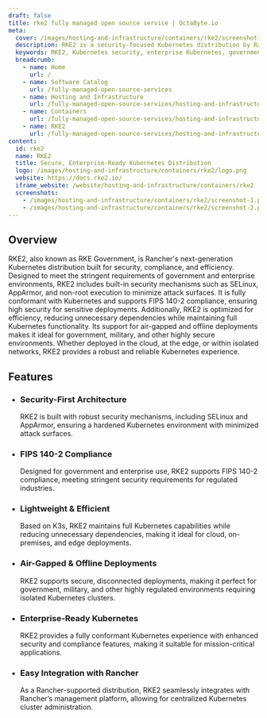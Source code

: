 ```yaml
---
draft: false
title: rke2 fully managed open source service | OctaByte.io
meta:
  cover: /images/hosting-and-infrastructure/containers/rke2/screenshot-1.png
  description: RKE2 is a security-focused Kubernetes distribution by Rancher, designed for enterprise and government use. It ensures compliance with FIPS 140-2 standards and supports air-gapped deployments.
  keywords: RKE2, Kubernetes security, enterprise Kubernetes, government Kubernetes, Rancher RKE2, FIPS 140-2 Kubernetes, secure Kubernetes, air-gapped Kubernetes, Kubernetes compliance, Kubernetes distribution
  breadcrumb:
    - name: Home
      url: /
    - name: Software Catalog
      url: /fully-managed-open-source-services
    - name: Hosting and Infrastructure
      url: /fully-managed-open-source-services/hosting-and-infrastructure
    - name: Containers
      url: /fully-managed-open-source-services/hosting-and-infrastructure/containers
    - name: RKE2
      url: /fully-managed-open-source-services/hosting-and-infrastructure/containers/rke2
content:
  id: rke2
  name: RKE2
  title: Secure, Enterprise-Ready Kubernetes Distribution
  logo: /images/hosting-and-infrastructure/containers/rke2/logo.png
  website: https://docs.rke2.io/
  iframe_website: /website/hosting-and-infrastructure/containers/rke2
  screenshots:
    - /images/hosting-and-infrastructure/containers/rke2/screenshot-1.png
    - /images/hosting-and-infrastructure/containers/rke2/screenshot-2.png
---
```


## Overview

RKE2, also known as RKE Government, is Rancher's next-generation Kubernetes distribution built for security, compliance, and efficiency. Designed to meet the stringent requirements of government and enterprise environments, RKE2 includes built-in security mechanisms such as SELinux, AppArmor, and non-root execution to minimize attack surfaces. It is fully conformant with Kubernetes and supports FIPS 140-2 compliance, ensuring high security for sensitive deployments. Additionally, RKE2 is optimized for efficiency, reducing unnecessary dependencies while maintaining full Kubernetes functionality. Its support for air-gapped and offline deployments makes it ideal for government, military, and other highly secure environments. Whether deployed in the cloud, at the edge, or within isolated networks, RKE2 provides a robust and reliable Kubernetes experience.

## Features

- ### Security-First Architecture

  RKE2 is built with robust security mechanisms, including SELinux and AppArmor, ensuring a hardened Kubernetes environment with minimized attack surfaces.

- ### FIPS 140-2 Compliance

  Designed for government and enterprise use, RKE2 supports FIPS 140-2 compliance, meeting stringent security requirements for regulated industries.

- ### Lightweight & Efficient

  Based on K3s, RKE2 maintains full Kubernetes capabilities while reducing unnecessary dependencies, making it ideal for cloud, on-premises, and edge deployments.

- ### Air-Gapped & Offline Deployments

  RKE2 supports secure, disconnected deployments, making it perfect for government, military, and other highly regulated environments requiring isolated Kubernetes clusters.

- ### Enterprise-Ready Kubernetes

  RKE2 provides a fully conformant Kubernetes experience with enhanced security and compliance features, making it suitable for mission-critical applications.

- ### Easy Integration with Rancher

  As a Rancher-supported distribution, RKE2 seamlessly integrates with Rancher’s management platform, allowing for centralized Kubernetes cluster administration.
